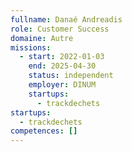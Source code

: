 ```yaml
---
fullname: Danaé Andreadis
role: Customer Success
domaine: Autre
missions:
  - start: 2022-01-03
    end: 2025-04-30
    status: independent
    employer: DINUM
    startups:
      - trackdechets
startups:
  - trackdechets
competences: []
---
```

